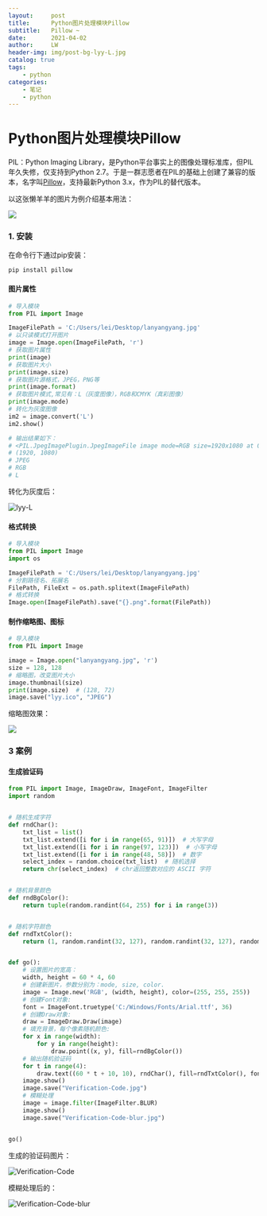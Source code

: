 ```yaml
---
layout:     post
title:      Python图片处理模块Pillow
subtitle:   Pillow ~
date:       2021-04-02
author:     LW
header-img: img/post-bg-lyy-L.jpg
catalog: true
tags: 
    - python
categories: 
    - 笔记
    - python
---
```


# Python图片处理模块Pillow


PIL：Python Imaging Library，是Python平台事实上的图像处理标准库，但PIL年久失修，仅支持到Python 2.7。于是一群志愿者在PIL的基础上创建了兼容的版本，名字叫[Pillow](https://github.com/python-pillow/Pillow)，支持最新Python 3.x，作为PIL的替代版本。


以这张懒羊羊的图片为例介绍基本用法：

![](https://cdn.jsdelivr.net/gh/lei-wei/pic_bed/img/lanyangyang.jpg)

<!--more-->



### 1. 安装


在命令行下通过pip安装：

```
pip install pillow
```


#### 图片属性

```python
# 导入模块
from PIL import Image

ImageFilePath = 'C:/Users/lei/Desktop/lanyangyang.jpg'
# 以只读模式打开图片
image = Image.open(ImageFilePath, 'r')
# 获取图片属性
print(image)
# 获取图片大小
print(image.size)
# 获取图片源格式，JPEG，PNG等
print(image.format)
# 获取图片模式,常见有：L（灰度图像），RGB和CMYK（真彩图像）
print(image.mode)
# 转化为灰度图像
im2 = image.convert('L')
im2.show()

# 输出结果如下：
# <PIL.JpegImagePlugin.JpegImageFile image mode=RGB size=1920x1080 at 0x230C953EFA0>
# (1920, 1080)
# JPEG
# RGB
# L
```

转化为灰度后：

![lyy-L](https://cdn.jsdelivr.net/gh/lei-wei/pic_bed/img/lyy-L.jpg)

#### 格式转换

```python
# 导入模块
from PIL import Image
import os

ImageFilePath = 'C:/Users/lei/Desktop/lanyangyang.jpg'
# 分割路径名、拓展名
FilePath, FileExt = os.path.splitext(ImageFilePath)
# 格式转换
Image.open(ImageFilePath).save("{}.png".format(FilePath))
```

#### 制作缩略图、图标

```python
# 导入模块
from PIL import Image

image = Image.open("lanyangyang.jpg", 'r')
size = 128, 128
# 缩略图，改变图片大小
image.thumbnail(size)
print(image.size)  # (128, 72)
image.save("lyy.ico", "JPEG")

```

缩略图效果：

![](https://cdn.jsdelivr.net/gh/lei-wei/pic_bed/img/lyy.ico)

### 3 案例

#### 生成验证码

```python
from PIL import Image, ImageDraw, ImageFont, ImageFilter
import random


# 随机生成字符
def rndChar():
    txt_list = list()
    txt_list.extend([i for i in range(65, 91)])  # 大写字母
    txt_list.extend([i for i in range(97, 123)])  # 小写字母
    txt_list.extend([i for i in range(48, 58)])  # 数字
    select_index = random.choice(txt_list)  # 随机选择
    return chr(select_index)  # chr返回整数对应的 ASCII 字符


# 随机背景颜色
def rndBgColor():
    return tuple(random.randint(64, 255) for i in range(3))


# 随机字符颜色
def rndTxtColor():
    return (1, random.randint(32, 127), random.randint(32, 127), random.randint(32, 127))


def go():
    # 设置图片的宽高：
    width, height = 60 * 4, 60
    # 创建新图片，参数分别为：mode, size, color.
    image = Image.new('RGB', (width, height), color=(255, 255, 255))
    # 创建Font对象:
    font = ImageFont.truetype('C:/Windows/Fonts/Arial.ttf', 36)
    # 创建Draw对象:
    draw = ImageDraw.Draw(image)
    # 填充背景，每个像素随机颜色:
    for x in range(width):
        for y in range(height):
            draw.point((x, y), fill=rndBgColor())
    # 输出随机验证码
    for t in range(4):
        draw.text((60 * t + 10, 10), rndChar(), fill=rndTxtColor(), font=font)
    image.show()
    image.save("Verification-Code.jpg")
    # 模糊处理
    image = image.filter(ImageFilter.BLUR)
    image.show()
    image.save("Verification-Code-blur.jpg")


go()

```

生成的验证码图片：

![Verification-Code](https://cdn.jsdelivr.net/gh/lei-wei/pic_bed/img/Verification-Code.jpg)

模糊处理后的：

![Verification-Code-blur](https://cdn.jsdelivr.net/gh/lei-wei/pic_bed/img/Verification-Code-blur.jpg)
